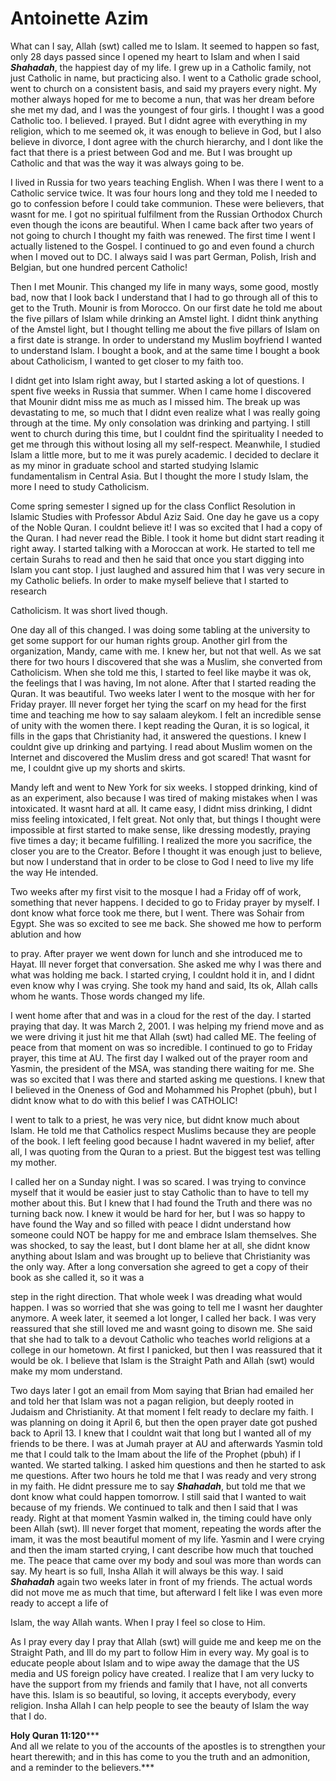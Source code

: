 Antoinette Azim
===============

What can I say, Allah (swt) called me to Islam. It seemed to happen so
fast, only 28 days passed since I opened my heart to Islam and when I
said ***Shahadah***, the happiest day of my life. I grew up in a
Catholic family, not just Catholic in name, but practicing also. I went
to a Catholic grade school, went to church on a consistent basis, and
said my prayers every night. My mother always hoped for me to become a
nun, that was her dream before she met my dad, and I was the youngest of
four girls. I thought I was a good Catholic too. I believed. I prayed.
But I didnt agree with everything in my religion, which to me seemed ok,
it was enough to believe in God, but I also believe in divorce, I dont
agree with the church hierarchy, and I dont like the fact that there is
a priest between God and me. But I was brought up Catholic and that was
the way it was always going to be.

I lived in Russia for two years teaching English. When I was there I
went to a Catholic service twice. It was four hours long and they told
me I needed to go to confession before I could take communion. These
were believers, that wasnt for me. I got no spiritual fulfilment from
the Russian Orthodox Church even though the icons are beautiful. When I
came back after two years of not going to church I thought my faith was
renewed. The first time I went I actually listened to the Gospel. I
continued to go and even found a church when I moved out to DC. I always
said I was part German, Polish, Irish and Belgian, but one hundred
percent Catholic!

Then I met Mounir. This changed my life in many ways, some good, mostly
bad, now that I look back I understand that I had to go through all of
this to get to the Truth. Mounir is from Morocco. On our first date he
told me about the five pillars of Islam while drinking an Amstel light.
I didnt think anything of the Amstel light, but I thought telling me
about the five pillars of Islam on a first date is strange. In order to
understand my Muslim boyfriend I wanted to understand Islam. I bought a
book, and at the same time I bought a book about Catholicism, I wanted
to get closer to my faith too.

I didnt get into Islam right away, but I started asking a lot of
questions. I spent five weeks in Russia that summer. When I came home I
discovered that Mounir didnt miss me as much as I missed him. The break
up was devastating to me, so much that I didnt even realize what I was
really going through at the time. My only consolation was drinking and
partying. I still went to church during this time, but I couldnt find
the spirituality I needed to get me through this without losing all my
self-respect. Meanwhile, I studied Islam a little more, but to me it was
purely academic. I decided to declare it as my minor in graduate school
and started studying Islamic fundamentalism in Central Asia. But I
thought the more I study Islam, the more I need to study Catholicism.

Come spring semester I signed up for the class Conflict Resolution in
Islamic Studies with Professor Abdul Aziz Said. One day he gave us a
copy of the Noble Quran. I couldnt believe it! I was so excited that I
had a copy of the Quran. I had never read the Bible. I took it home but
didnt start reading it right away. I started talking with a Moroccan at
work. He started to tell me certain Surahs to read and then he said that
once you start digging into Islam you cant stop. I just laughed and
assured him that I was very secure in my Catholic beliefs. In order to
make myself believe that I started to research

Catholicism. It was short lived though.

One day all of this changed. I was doing some tabling at the university
to get some support for our human rights group. Another girl from the
organization, Mandy, came with me. I knew her, but not that well. As we
sat there for two hours I discovered that she was a Muslim, she
converted from Catholicism. When she told me this, I started to feel
like maybe it was ok, the feelings that I was having, Im not alone.
After that I started reading the Quran. It was beautiful. Two weeks
later I went to the mosque with her for Friday prayer. Ill never forget
her tying the scarf on my head for the first time and teaching me how to
say salaam aleykom. I felt an incredible sense of unity with the women
there. I kept reading the Quran, it is so logical, it fills in the gaps
that Christianity had, it answered the questions. I knew I couldnt give
up drinking and partying. I read about Muslim women on the Internet and
discovered the Muslim dress and got scared! That wasnt for me, I couldnt
give up my shorts and skirts.

Mandy left and went to New York for six weeks. I stopped drinking, kind
of as an experiment, also because I was tired of making mistakes when I
was intoxicated. It wasnt hard at all. It came easy, I didnt miss
drinking, I didnt miss feeling intoxicated, I felt great. Not only that,
but things I thought were impossible at first started to make sense,
like dressing modestly, praying five times a day; it became fulfilling.
I realized the more you sacrifice, the closer you are to the Creator.
Before I thought it was enough just to believe, but now I understand
that in order to be close to God I need to live my life the way He
intended.

Two weeks after my first visit to the mosque I had a Friday off of work,
something that never happens. I decided to go to Friday prayer by
myself. I dont know what force took me there, but I went. There was
Sohair from Egypt. She was so excited to see me back. She showed me how
to perform ablution and how

to pray. After prayer we went down for lunch and she introduced me to
Hayat. Ill never forget that conversation. She asked me why I was there
and what was holding me back. I started crying, I couldnt hold it in,
and I didnt even know why I was crying. She took my hand and said, Its
ok, Allah calls whom he wants. Those words changed my life.

I went home after that and was in a cloud for the rest of the day. I
started praying that day. It was March 2, 2001. I was helping my friend
move and as we were driving it just hit me that Allah (swt) had called
ME. The feeling of peace from that moment on was so incredible. I
continued to go to Friday prayer, this time at AU. The first day I
walked out of the prayer room and Yasmin, the president of the MSA, was
standing there waiting for me. She was so excited that I was there and
started asking me questions. I knew that I believed in the Oneness of
God and Mohammed his Prophet (pbuh), but I didnt know what to do with
this belief I was CATHOLIC!

I went to talk to a priest, he was very nice, but didnt know much about
Islam. He told me that Catholics respect Muslims because they are people
of the book. I left feeling good because I hadnt wavered in my belief,
after all, I was quoting from the Quran to a priest. But the biggest
test was telling my mother.

I called her on a Sunday night. I was so scared. I was trying to
convince myself that it would be easier just to stay Catholic than to
have to tell my mother about this. But I knew that I had found the Truth
and there was no turning back now. I knew it would be hard for her, but
I was so happy to have found the Way and so filled with peace I didnt
understand how someone could NOT be happy for me and embrace Islam
themselves. She was shocked, to say the least, but I dont blame her at
all, she didnt know anything about Islam and was brought up to believe
that Christianity was the only way. After a long conversation she agreed
to get a copy of their book as she called it, so it was a

step in the right direction. That whole week I was dreading what would
happen. I was so worried that she was going to tell me I wasnt her
daughter anymore. A week later, it seemed a lot longer, I called her
back. I was very reassured that she still loved me and wasnt going to
disown me. She said that she had to talk to a devout Catholic who
teaches world religions at a college in our hometown. At first I
panicked, but then I was reassured that it would be ok. I believe that
Islam is the Straight Path and Allah (swt) would make my mom understand.

Two days later I got an email from Mom saying that Brian had emailed her
and told her that Islam was not a pagan religion, but deeply rooted in
Judaism and Christianity. At that moment I felt ready to declare my
faith. I was planning on doing it April 6, but then the open prayer date
got pushed back to April 13. I knew that I couldnt wait that long but I
wanted all of my friends to be there. I was at Jumah prayer at AU and
afterwards Yasmin told me that I could talk to the Imam about the life
of the Prophet (pbuh) if I wanted. We started talking. I asked him
questions and then he started to ask me questions. After two hours he
told me that I was ready and very strong in my faith. He didnt pressure
me to say ***Shahadah***, but told me that we dont know what could
happen tomorrow. I still said that I wanted to wait because of my
friends. We continued to talk and then I said that I was ready. Right at
that moment Yasmin walked in, the timing could have only been Allah
(swt). Ill never forget that moment, repeating the words after the imam,
it was the most beautiful moment of my life. Yasmin and I were crying
and then the imam started crying, I cant describe how much that touched
me. The peace that came over my body and soul was more than words can
say. My heart is so full, Insha Allah it will always be this way. I said
***Shahadah*** again two weeks later in front of my friends. The actual
words did not move me as much that time, but afterward I felt like I was
even more ready to accept a life of

Islam, the way Allah wants. When I pray I feel so close to Him.

As I pray every day I pray that Allah (swt) will guide me and keep me on
the Straight Path, and Ill do my part to follow Him in every way. My
goal is to educate people about Islam and to wipe away the damage that
the US media and US foreign policy have created. I realize that I am
very lucky to have the support from my friends and family that I have,
not all converts have this. Islam is so beautiful, so loving, it accepts
everybody, every religion. Insha Allah I can help people to see the
beauty of Islam the way that I do.

**Holy Quran 11:120*****  
 And all we relate to you of the accounts of the apostles is to
strengthen your heart therewith; and in this has come to you the truth
and an admonition, and a reminder to the believers.***
